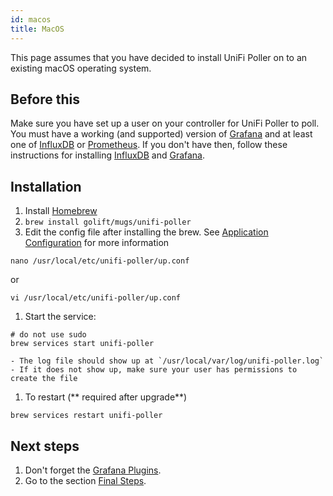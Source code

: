 ```yaml
---
id: macos
title: MacOS
---
```


This page assumes that you have decided to install UniFi Poller on to an existing macOS operating system.

## Before this

Make sure you have set up a user on your controller for UniFi Poller to poll. You must have
a working (and supported) version of [Grafana](../dependencies/grafana) and at
least one of [InfluxDB](../dependencies/influxDB) or [Prometheus](../dependencies/prometheus).
If you don't have then, follow these instructions for installing
[InfluxDB](../dependencies/influxdb) and [Grafana](../dependencies/grafana).

## Installation

1. Install [Homebrew](https://brew.sh/)
1. `brew install golift/mugs/unifi-poller`
1. Edit the config file after installing the brew.
  See [Application Configuration](../install/configuration) for more information
  ```shell
  nano /usr/local/etc/unifi-poller/up.conf
  ```
  or
  ```shell
  vi /usr/local/etc/unifi-poller/up.conf
  ```
1. Start the service:
  ```shell
  # do not use sudo
  brew services start unifi-poller
  ```
    - The log file should show up at `/usr/local/var/log/unifi-poller.log`
    - If it does not show up, make sure your user has permissions to create the file
1. To restart (** required after upgrade**)
  ```shell
  brew services restart unifi-poller
  ```

## Next steps

1. Don't forget the [Grafana Plugins](../dependencies/grafana#plugins).
1. Go to the section [Final Steps](../install/finish).
